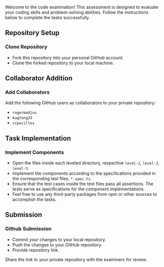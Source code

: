 Welcome to the code examination! This assessment is designed to evaluate your coding skills and problem-solving abilities. Follow the instructions below to complete the tasks successfully.

## Repository Setup

### Clone Repository

* Fork this repository into your personal GitHub account.
* Clone the forked repository to your local machine.

## Collaborator Addition

### Add Collaborators

Add the following GitHub users as collaborators to your private repository:
* `rogermadjos`
* `kugtong33`
* `ccpacillos`

## Task Implementation

### Implement Components

* Open the files inside each leveled directory, respective `level-1`, `level-2`, `level-3`.
* Implement the components according to the specifications provided in the corresponding test files, `*.spec.ts`.
* Ensure that the test cases inside the test files pass all assertions. The tests serve as specifications for the component implementations.
* Feel free to use any third-party packages from npm or other sources to accomplish the tasks.

## Submission

### Github Submission

* Commit your changes to your local repository.
* Push the changes to your GitHub repository.
* Provide repository link.

Share the link to your private repository with the examiners for review.


